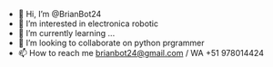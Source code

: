- 👋 Hi, I’m @BrianBot24
- 👀 I’m interested in electronica robotic
- 🌱 I’m currently learning ...
- 💞️ I’m looking to collaborate on python prgrammer
- 📫 How to reach me brianbot24@gmail.com / WA +51 978014424
<!---
BrianBot24/BrianBot24 is a ✨ special ✨ repository because its `README.md` (this file) appears on your GitHub profile.
You can click the Preview link to take a look at your changes.
--->
